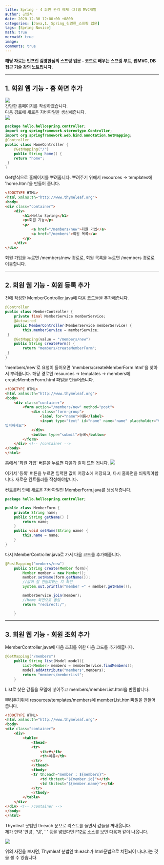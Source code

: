 ```yaml
---
title: Spring - 4 회원 관리 예제 (2)웹 MVC개발
author: 강민석
date: 2020-12-30 12:00:00 +0800
categories: [Java,1. Spring_김영한_스프링 입문]
tags: [Spring Novice]
math: true
mermaid: true
image: 
comments: true
---
```


**해당 자료는 인프런 김영한님의 스프링 입문 - 코드로 배우는 스프링 부트, 웹MVC, DB 접근 기술 강의 노트입니다.**

-----

## **1. 회원 웹 기능 - 홈 화면 추가** ##

![](/assets/img/sample/Spring/C4/domain.JPG)  
간단한 홈페이지를 작성하겠습니다.  
다음 경로에 새로운 자바파일을 생성해줍니다.  
![](/assets/img/sample/Spring/C4/home.JPG)

```java
package hello.hellospring.controller;
import org.springframework.stereotype.Controller;
import org.springframework.web.bind.annotation.GetMapping;
@Controller
public class HomeController {
    @GetMapping("/")
    public String home() {
    return "home";
 }
}
```

Get방식으로 홈페이지를 뿌려줍니다.
뿌려주기 위해서 resources -> templates에 'home.html'을 만들어 줍니다.

```html
<!DOCTYPE HTML>
<html xmlns:th="http://www.thymeleaf.org">
<body>
<div class="container">
    <div>
        <h1>Hello Spring</h1>
        <p>회원 기능</p>
        <p>
            <a href="/members/new">회원 가입</a>
            <a href="/members">회원 목록</a>
        </p>
    </div>
</div>
```
회원 가입을 누르면 /members/new 경로로, 회원 목록을 누르면 /members 경로로 이동합니다.  

-----


## **2. 회원 웹 기능 - 회원 등록 추가** ##

전에 작성한 MemberController.java에 다음 코드들을 추가해줍니다.

```java
@Controller
public class MemberController {
    private final MemberService memberService;
    @Autowired
    public MemberController(MemberService memberService) {
        this.memberService = memberService;
 }
    @GetMapping(value = "/members/new")
    public String createForm() {
        return "members/createMemberForm";
 }
}
```
'members/new'로 요청이 들어오면 'members/createMemberForm.html'을 찾아서 뿌려줍니다.
해당 경로인 resources -> templates -> members에 createMemberForm.html 파일을 만들어줍니다.  
```html
<!DOCTYPE HTML>
<html xmlns:th="http://www.thymeleaf.org">
<body>
    <div class="container">
        <form action="/members/new" method="post">
            <div class="form-group">
                <label for="name">이름</label>
                <input type="text" id="name" name="name" placeholder="이름을
입력하세요">
            </div>
            <button type="submit">등록</button>
        </form>
    </div> <!-- /container -->
</body>
</html>
```
홈에서 '회원 가입' 버튼을 누르면 다음과 같이 뜨면 됩니다.
![](/assets/img/sample/Spring/C4/regi.JPG)

여기서 '등록' 버튼을 누르면 입력한 값이 저장소에 저장되고, 다시 홈화면을 띄워줘야합니다. 새로운 컨트롤러를 작성해야합니다.  

컨트롤러 안에 새로운 자바파일인 MemberForm.java를 생성해줍니다.  

```java
package hello.hellospring.controller;

public class MemberForm {
    private String name;
    public String getName() {
        return name;
    }
    public void setName(String name) {
        this.name = name;
    }
}
```

다시 MemberController.java로 가서 다음 코드를 추가해줍니다.
```java
@PostMapping("members/new")
    public String create(Member form){
        Member member = new Member();
        member.setName(form.getName());
        //값이 잘 전달되었는 지 확인
        System.out.println("member =" + member.getName());

        memberService.join(member);
        //home 화면으로 돌림
        return "redirect:/";

    }
```

-----

## **3. 회원 웹 기능 - 회원 조회 추가** ##

MemberController.java에 다음 조회를 위한 다음 코드를 추가해줍니다.

```java
@GetMapping("/members")
    public String list(Model model){
        List<Member> members = memberService.findMembers();
        model.addAttribute("members",members);
        return "members/memberList";
    }
```

List로 찾은 값들을 모델에 넣어주고 members/memberList.html을 반환합니다.


뿌려주기위해 resources/templates/members에 memberList.html파일을 만들어줍니다.

```html
<!DOCTYPE HTML>
<html xmlns:th="http://www.thymeleaf.org">
<body>
<div class="container">
    <div>
        <table>
            <thead>
            <tr>
                <th>#</th>
                <th>이름</th>
            </tr>
            </thead>
            <tbody>
            <tr th:each="member : ${members}">
                <td th:text="${member.id}"></td>
                <td th:text="${member.name}"></td>
            </tr>
            </tbody>
        </table>
    </div>
</div> <!-- /container -->
</body>
</html>
```
Thymleaf 문법인 th:each 문으로 리스트를 돌면서 값들을 꺼내옵니다.  
제가 만약 '안녕', '넹', ' ' 등을 넣었다면 F12로 소스를 보면 다음과 같이 나옵니다.

![](/assets/img/sample/Spring/C4/result.JPG)

위의 사진을 보시면, Thymleaf 분법인 th:each가 html문법으로 치환되어 나타나는 것을 볼 수 있습니다.

